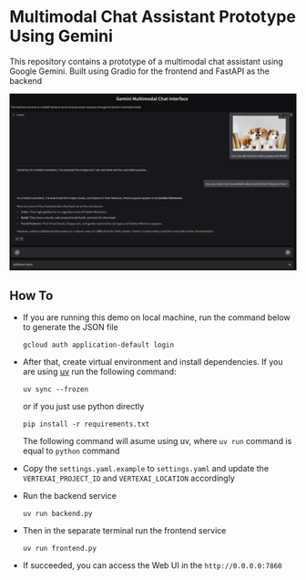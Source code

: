 # Multimodal Chat Assistant Prototype Using Gemini

This repository contains a prototype of a multimodal chat assistant using Google Gemini.
Built using Gradio for the frontend and FastAPI as the backend

![Chat Interface](images/interface.png)

## How To

- If you are running this demo on local machine, run the command below to generate the JSON file

    ```shell
    gcloud auth application-default login
    ```

- After that, create virtual environment and install dependencies. If you are using [uv](https://docs.astral.sh/uv/) run the following command:

    ```shell
    uv sync --frozen
    ```

    or if you just use python directly

    ```shell
    pip install -r requirements.txt
    ```

    The following command will asume using uv, where `uv run` command is equal to `python` command

- Copy the `settings.yaml.example` to `settings.yaml` and update the `VERTEXAI_PROJECT_ID` and `VERTEXAI_LOCATION` accordingly

- Run the backend service

    ```shell
    uv run backend.py
    ```

- Then in the separate terminal run the frontend service

    ```shell
    uv run frontend.py
    ```

- If succeeded, you can access the Web UI in the `http://0.0.0.0:7860`